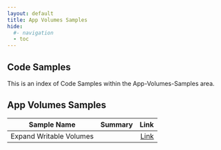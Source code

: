 ```yaml
---
layout: default
title: App Volumes Samples
hide:
  #- navigation
  - toc
---
```


## Code Samples


This is an index of Code Samples within the App-Volumes-Samples area.

## App Volumes Samples

| Sample Name | Summary | Link |
| --- | --- | ---:|
| Expand Writable Volumes |  | [Link](.%2FApp-Volumes-Samples%2FExpand%20Writable%20Volumes%2F) |
